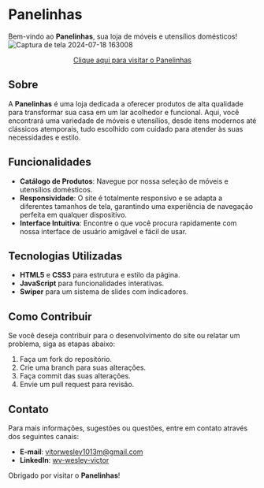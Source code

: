 # Panelinhas

Bem-vindo ao **Panelinhas**, sua loja de móveis e utensílios domésticos! 
![Captura de tela 2024-07-18 163008](https://github.com/user-attachments/assets/9c3acc77-b9de-46f0-9be3-82491c7e3ea9)
<p align="center">
  <a href="https://wv-wesley-victor.github.io/Panelinhas/" target="_blank">Clique aqui para visitar o Panelinhas</a>
</p>

## Sobre

A **Panelinhas** é uma loja dedicada a oferecer produtos de alta qualidade para transformar sua casa em um lar acolhedor e funcional. Aqui, você encontrará uma variedade de móveis e utensílios, desde itens modernos até clássicos atemporais, tudo escolhido com cuidado para atender às suas necessidades e estilo.

## Funcionalidades

- **Catálogo de Produtos**: Navegue por nossa seleção de móveis e utensílios domésticos.
- **Responsividade**: O site é totalmente responsivo e se adapta a diferentes tamanhos de tela, garantindo uma experiência de navegação perfeita em qualquer dispositivo.
- **Interface Intuitiva**: Encontre o que você procura rapidamente com nossa interface de usuário amigável e fácil de usar.

## Tecnologias Utilizadas

- **HTML5** e **CSS3** para estrutura e estilo da página.
- **JavaScript** para funcionalidades interativas.
- **Swiper** para um sistema de slides com indicadores.

## Como Contribuir

Se você deseja contribuir para o desenvolvimento do site ou relatar um problema, siga as etapas abaixo:

1. Faça um fork do repositório.
2. Crie uma branch para suas alterações.
3. Faça commit das suas alterações.
4. Envie um pull request para revisão.

## Contato

Para mais informações, sugestões ou questões, entre em contato através dos seguintes canais:

- **E-mail**: [vitorwesley1013m@gmail.com](mailto:vitorwesley1013m@gmail.com)
- **LinkedIn**: [wv-wesley-victor](https://www.linkedin.com/in/wv-wesley-victor)

Obrigado por visitar o **Panelinhas**!
